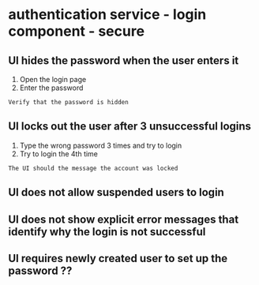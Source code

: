 # authentication service - login component - secure

## UI hides the password when the user enters it

1. Open the login page
2. Enter the password

`Verify that the password is hidden`

## UI locks out the user after 3 unsuccessful logins

1. Type the wrong password 3 times and try to login
2. Try to login the 4th time

`The UI should the message the account was locked`

## UI does not allow suspended users to login


## UI does not show explicit error messages that identify why the login is not successful


## UI requires newly created user to set up the password ??